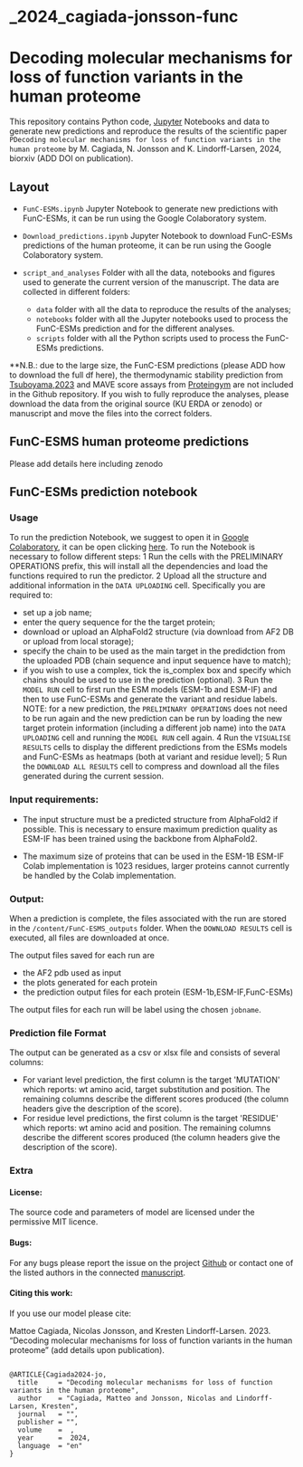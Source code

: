 # _2024_cagiada-jonsson-func

# Decoding molecular mechanisms for loss of function variants in the human proteome

This repository contains Python code, [Jupyter](http://jupyter.org) Notebooks and data to generate new predictions and reproduce the results of the scientific paper `PDecoding molecular mechanisms for loss of function variants in the human proteome` by M. Cagiada, N. Jonsson and K. Lindorff-Larsen, 2024, biorxiv (ADD DOI on publication).

## Layout
- `FunC-ESMs.ipynb` Jupyter Notebook to generate new predictions with FunC-ESMs, it can be run using the Google Colaboratory system.
- `Download_predictions.ipynb` Jupyter Notebook to download FunC-ESMs predictions of the human proteome, it can be run using the Google Colaboratory system.

- `script_and_analyses` Folder with all the data, notebooks and figures used to generate the current version of the manuscript. The data are collected in different folders:
  - `data` folder with all the data to reproduce the results of the analyses;
  - `notebooks` folder with all the Jupyter notebooks used to process the FunC-ESMs prediction and for the different analyses.
  - `scripts` folder with all the Python scripts used to process the FunC-ESMs predictions.

**N.B.: due to the large size, the FunC-ESM predictions (please ADD how to download the full df here), the thermodynamic stability prediction from [Tsuboyama,2023](https://www.nature.com/articles/s41586-023-06328-6) and MAVE score assays from [Proteingym](https://proteingym.org/) are not included in the Github repository. If you wish to fully reproduce the analyses, please download the data from the original source (KU ERDA or zenodo) or manuscript and move the files into the correct folders.

## FunC-ESMS human proteome predictions

Please add details here including zenodo
    
## FunC-ESMs prediction notebook
### Usage
To run the prediction Notebook, we suggest to open it in [Google Colaboratory](https://colab.research.google.com/), it can be open clicking [here](https://colab.research.google.com/github/KULL-Centre/_2024_cagiada_stability/blob/main/).
To run the Notebook is necessary to follow different steps:
1 Run the cells with the PRELIMINARY OPERATIONS prefix, this will install all the dependencies and load the functions required to run the predictor.
2 Upload all the structure and additional information in the `DATA UPLOADING` cell. Specifically you are required to:
  - set up a job name;
  - enter the query sequence for the the target protein;
  - download or upload an AlphaFold2 structure (via download from AF2 DB or upload from local storage);
  - specify the chain to be used as the main target in the predidction from the uploaded PDB (chain sequence and input sequence have to match);
  - if you wish to use a complex, tick the is_complex box and specify which chains should be used to use in the prediction (optional).
3 Run the `MODEL RUN` cell to first run the ESM models (ESM-1b and ESM-IF) and then to use FunC-ESMs and generate the variant and residue labels.
NOTE: for a new prediction, the `PRELIMINARY OPERATIONS` does not need to be run again and the new prediction can be run by loading the new target protein information (including a different job name) into the `DATA UPLOADING` cell and running the  `MODEL RUN` cell again.
4 Run the `VISUALISE RESULTS` cells  to display the different predictions from the ESMs models and FunC-ESMs as heatmaps (both at variant and residue level);
5 Run the `DOWNLOAD ALL RESULTS` cell to compress and download all the files generated during the current session.

### Input requirements:

- The input structure must be a predicted structure from AlphaFold2 if possible. This is necessary to ensure maximum prediction quality as ESM-IF has been trained using the backbone from AlphaFold2.

- The maximum size of proteins that can be used in the ESM-1B ESM-IF Colab implementation is 1023 residues, larger proteins cannot currently be handled by the Colab implementation.

### Output:

When a prediction is complete, the files associated with the run are stored in the `/content/FunC-ESMS_outputs` folder. When the `DOWNLOAD RESULTS` cell is executed, all files are downloaded at once.

The output files saved for each run are
- the AF2 pdb used as input
- the plots generated for each protein
- the prediction output files for each protein (ESM-1b,ESM-IF,FunC-ESMs)

The output files for each run will be label using the chosen `jobname`.

### Prediction file Format
The output can be generated as a csv or xlsx file and consists of several columns:
- For variant level prediction, the first column is the target 'MUTATION' which reports: wt amino acid, target substitution and position. The remaining columns describe the different scores produced (the column headers give the description of the score).
- For residue level predictions, the first column is the target 'RESIDUE' which reports: wt amino acid and position. The remaining columns describe the different scores produced (the column headers give the description of the score).


### Extra
#### License:

The source code and parameters of model are licensed under the permissive MIT licence.

#### Bugs:

For any bugs please report the issue on the project [Github](https://github.com/KULL-Centre/_2024_cagiada-jonsson-func) or contact one of the listed authors in the connected [manuscript](https://doi.org/).

#### Citing this work:

If you use our model please cite:

Mattoe Cagiada, Nicolas Jonsson, and Kresten Lindorff-Larsen. 2023. “Decoding molecular mechanisms for loss of function variants in the human proteome” (add details upon publication).
```

@ARTICLE{Cagiada2024-jo,
  title     = "Decoding molecular mechanisms for loss of function variants in the human proteome",
  author    = "Cagiada, Matteo and Jonsson, Nicolas and Lindorff-Larsen, Kresten",
  journal   = "",
  publisher = "",
  volume    =  ,
  year      =  2024,
  language  = "en"
}
